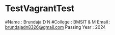 # TestVagrantTest

#Name : Brundaja D N
#College : BMSIT & M
Email : brundajadn8326@gmail.com
Passing Year : 2024
